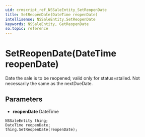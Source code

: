 ```yaml
---
uid: crmscript_ref_NSSaleEntity_SetReopenDate
title: SetReopenDate(DateTime reopenDate)
intellisense: NSSaleEntity.SetReopenDate
keywords: NSSaleEntity, GetReopenDate
so.topic: reference
---
```


# SetReopenDate(DateTime reopenDate)

Date the sale is to be reopened; valid only for status=stalled. Not necessarily the same as the nextDueDate.

## Parameters

* **reopenDate** DateTime

```crmscript
NSSaleEntity thing;
DateTime reopenDate;
thing.SetReopenDate(reopenDate);
```

